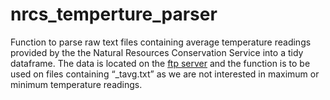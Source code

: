# nrcs_temperture_parser

Function to parse raw text files containing average temperature readings provided by the the Natural Resources Conservation Service 
into a tidy dataframe. The data is located on the [ftp server](https://www.wcc.nrcs.usda.gov/ftpref/data/climate/table/temperature/history/)
and the function is to be used on files containing “_tavg.txt” as we are not interested in maximum or minimum temperature readings.
